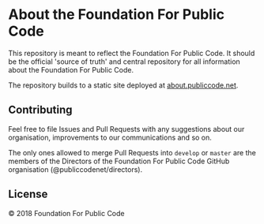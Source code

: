 # About the Foundation For Public Code

This repository is meant to reflect the Foundation For Public Code.
It should be the official 'source of truth' and central repository for all information about the Foundation For Public Code.

The repository builds to a static site deployed at [about.publiccode.net](http://about.publiccode.net/).

## Contributing

Feel free to file Issues and Pull Requests with any suggestions about our organisation, improvements to our communications and so on.

The only ones allowed to merge Pull Requests into `develop` or `master` are the members of the Directors of the Foundation For Public Code GitHub organisation (@publiccodenet/directors).

## License

© 2018 Foundation For Public Code
